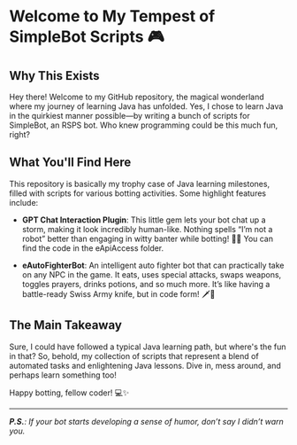 # Welcome to My Tempest of SimpleBot Scripts 🎮

## Why This Exists
Hey there! Welcome to my GitHub repository, the magical wonderland where my journey of learning Java has unfolded. Yes, I chose to learn Java in the quirkiest manner possible—by writing a bunch of scripts for SimpleBot, an RSPS bot. Who knew programming could be this much fun, right?

## What You'll Find Here
This repository is basically my trophy case of Java learning milestones, filled with scripts for various botting activities. Some highlight features include:

- **GPT Chat Interaction Plugin**: This little gem lets your bot chat up a storm, making it look incredibly human-like. Nothing spells “I’m not a robot” better than engaging in witty banter while botting! 🤖💬 You can find the code in the eApiAccess folder.

- **eAutoFighterBot**: An intelligent auto fighter bot that can practically take on any NPC in the game. It eats, uses special attacks, swaps weapons, toggles prayers, drinks potions, and so much more. It’s like having a battle-ready Swiss Army knife, but in code form! 🗡️📜

## The Main Takeaway
Sure, I could have followed a typical Java learning path, but where's the fun in that? So, behold, my collection of scripts that represent a blend of automated tasks and enlightening Java lessons. Dive in, mess around, and perhaps learn something too!

Happy botting, fellow coder! 💻✨

---

_**P.S.**: If your bot starts developing a sense of humor, don’t say I didn’t warn you._
